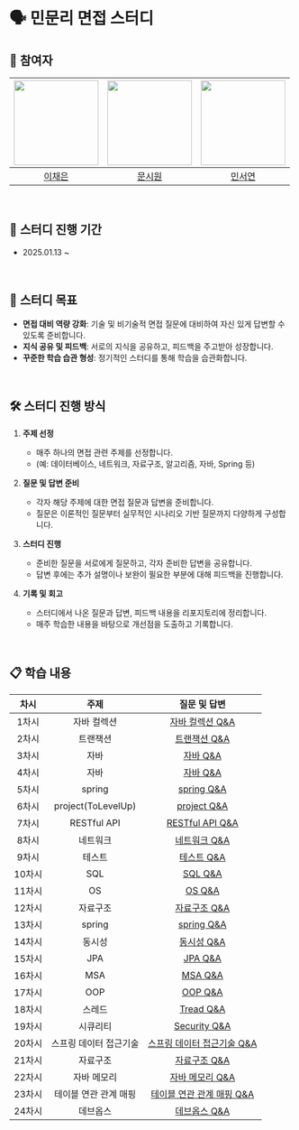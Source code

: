 # 🗣️ 민문리 면접 스터디

## 👥 참여자
|<img width=150 src="https://avatars.githubusercontent.com/u/109871579?v=4" />|<img width=150 src="https://avatars.githubusercontent.com/u/105481797?v=4" />|<img width=150 src="https://avatars.githubusercontent.com/u/126096318?v=4" />|
|:----:|:----:|:----:|
| [이채은](https://github.com/ChaeAg) | [문시원](https://github.com/muncool39) | [민서연](https://github.com/gitseoyeon) |

<br>

## 📆 스터디 진행 기간
- 2025.01.13 ~

<br>

## 🎯 스터디 목표
- **면접 대비 역량 강화**: 기술 및 비기술적 면접 질문에 대비하여 자신 있게 답변할 수 있도록 준비합니다.  
- **지식 공유 및 피드백**: 서로의 지식을 공유하고, 피드백을 주고받아 성장합니다.  
- **꾸준한 학습 습관 형성**: 정기적인 스터디를 통해 학습을 습관화합니다.

<br>

## 🛠️ 스터디 진행 방식
1. **주제 선정**
   - 매주 하나의 면접 관련 주제를 선정합니다.  
   - (예: 데이터베이스, 네트워크, 자료구조, 알고리즘, 자바, Spring 등)

2. **질문 및 답변 준비**
   - 각자 해당 주제에 대한 면접 질문과 답변을 준비합니다.  
   - 질문은 이론적인 질문부터 실무적인 시나리오 기반 질문까지 다양하게 구성합니다.

3. **스터디 진행**
   - 준비한 질문을 서로에게 질문하고, 각자 준비한 답변을 공유합니다.  
   - 답변 후에는 추가 설명이나 보완이 필요한 부분에 대해 피드백을 진행합니다.

4. **기록 및 회고**
   - 스터디에서 나온 질문과 답변, 피드백 내용을 리포지토리에 정리합니다.  
   - 매주 학습한 내용을 바탕으로 개선점을 도출하고 기록합니다.

<br>

## 📋 학습 내용
차시 | 주제 | 질문 및 답변
:---: | :----: | :----:
1차시 | 자바 컬렉션 |   [자바 컬렉션 Q&A](https://github.com/minmunlee/interview-study/blob/main/1%EC%B0%A8%EC%8B%9C_%EC%9E%90%EB%B0%94%EC%BB%AC%EB%A0%89%EC%85%98.md)
2차시 | 트랜잭션 |   [트랜잭션 Q&A](https://github.com/minmunlee/interview-study/blob/main/2%EC%B0%A8%EC%8B%9C_%ED%8A%B8%EB%9E%9C%EC%9E%AD%EC%85%98.md)
3차시 | 자바 |   [자바 Q&A](https://github.com/minmunlee/interview-study/blob/main/3%EC%B0%A8%EC%8B%9C_%EC%9E%90%EB%B0%94.md)
4차시 | 자바 |   [자바 Q&A](https://github.com/minmunlee/interview-study/blob/main/4%EC%B0%A8%EC%8B%9C_%EC%9E%90%EB%B0%94.md)
5차시 | spring |   [spring Q&A](https://github.com/minmunlee/interview-study/blob/main/5%EC%B0%A8%EC%8B%9C_Spring.md)
6차시 | project(ToLevelUp) |   [project Q&A](https://github.com/minmunlee/interview-study/blob/main/6%EC%B0%A8%EC%8B%9C_project(tolevelup).md)
7차시 | RESTful API |   [RESTful API Q&A](https://github.com/minmunlee/interview-study/blob/main/7%EC%B0%A8%EC%8B%9C_RESTful%20API.md)
8차시 | 네트워크 |   [네트워크 Q&A](https://github.com/minmunlee/interview-study/blob/main/8%EC%B0%A8%EC%8B%9C_%EB%84%A4%ED%8A%B8%EC%9B%8C%ED%81%AC.md)
9차시 | 테스트 |   [테스트 Q&A](https://github.com/minmunlee/interview-study/blob/main/9%EC%B0%A8%EC%8B%9C_%ED%85%8C%EC%8A%A4%ED%8A%B8.md)
10차시 | SQL |   [SQL Q&A](https://github.com/minmunlee/interview-study/blob/main/10%EC%B0%A8%EC%8B%9C_SQL.md)
11차시 | OS |   [OS Q&A](https://github.com/minmunlee/interview-study/blob/main/11%EC%B0%A8%EC%8B%9C_OS.md)
12차시 | 자료구조 |   [자료구조 Q&A](https://github.com/minmunlee/interview-study/blob/main/12%EC%B0%A8%EC%8B%9C_%EC%9E%90%EB%A3%8C%EA%B5%AC%EC%A1%B0.md)
13차시 | spring |   [spring Q&A](https://github.com/minmunlee/interview-study/blob/main/13%EC%B0%A8%EC%8B%9C_Spring.md)
14차시 | 동시성 |   [동시성 Q&A](https://github.com/minmunlee/interview-study/blob/main/14%EC%B0%A8%EC%8B%9C_%EB%8F%99%EC%8B%9C%EC%84%B1)
15차시 | JPA |   [JPA Q&A](https://github.com/minmunlee/interview-study/blob/main/15%EC%B0%A8%EC%8B%9C_JPA.md)
16차시 | MSA |   [MSA Q&A](https://github.com/minmunlee/interview-study/blob/main/16%EC%B0%A8%EC%8B%9C_MSA.md)
17차시 | OOP |   [OOP Q&A](https://github.com/minmunlee/interview-study/blob/main/17%EC%B0%A8%EC%8B%9C_%EA%B0%9D%EC%B2%B4%EC%A7%80%ED%96%A5.md)
18차시 | 스레드 |   [Tread Q&A](https://github.com/minmunlee/interview-study/blob/main/18%EC%B0%A8%EC%8B%9C_%EC%8B%9C%ED%81%90%EB%A6%AC%ED%8B%B0.md)
19차시 | 시큐리티 |   [Security Q&A](https://github.com/minmunlee/interview-study/blob/main/19%EC%B0%A8%EC%8B%9C_%EC%8B%9C%ED%81%90%EB%A6%AC%ED%8B%B0.md)
20차시 | 스프링 데이터 접근기술 |   [스프링 데이터 접근기술 Q&A](https://github.com/minmunlee/interview-study/blob/main/20%EC%B0%A8%EC%8B%9C_%EC%8A%A4%ED%94%84%EB%A7%81%EB%8D%B0%EC%9D%B4%ED%84%B0%EC%A0%91%EA%B7%BC%EA%B8%B0%EC%88%A0.md)
21차시 | 자료구조 |   [자료구조 Q&A](https://github.com/minmunlee/interview-study/blob/main/21%EC%B0%A8%EC%8B%9C_%EC%9E%90%EB%A3%8C%EA%B5%AC%EC%A1%B0%20II.md)
22차시 | 자바 메모리 |   [자바 메모리 Q&A](https://github.com/minmunlee/interview-study/blob/main/22%EC%B0%A8%EC%8B%9C_%EC%9E%90%EB%B0%94%20%EB%A9%94%EB%AA%A8%EB%A6%AC.md)
23차시 | 테이블 연관 관계 매핑 |   [테이블 연관 관계 매핑 Q&A](https://github.com/minmunlee/interview-study/blob/main/23%EC%B0%A8%EC%8B%9C_%ED%85%8C%EC%9D%B4%EB%B8%94%20%EC%97%B0%EA%B4%80%20%EA%B4%80%EA%B3%84%20%EB%A7%A4%ED%95%91.md)
24차시 | 데브옵스 |   [데브옵스 Q&A](https://github.com/minmunlee/interview-study/blob/main/24%EC%B0%A8%EC%8B%9C_%EB%8D%B0%EB%B8%8C%EC%98%B5%EC%8A%A4.md)



